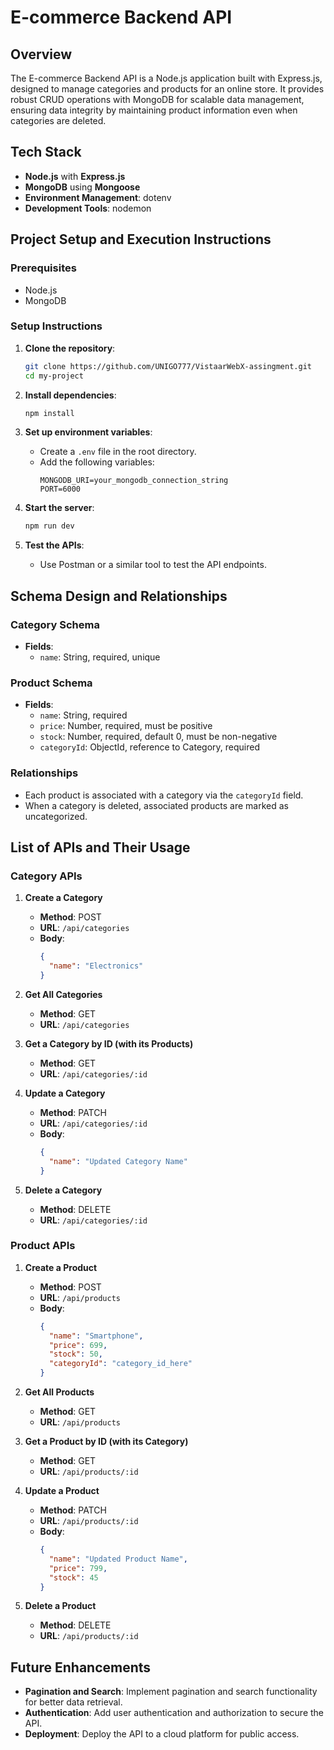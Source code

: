 # E-commerce Backend API

## Overview

The E-commerce Backend API is a Node.js application built with Express.js, designed to manage categories and products for an online store. It provides robust CRUD operations with MongoDB for scalable data management, ensuring data integrity by maintaining product information even when categories are deleted.

## Tech Stack

- **Node.js** with **Express.js**
- **MongoDB** using **Mongoose**
- **Environment Management**: dotenv
- **Development Tools**: nodemon

## Project Setup and Execution Instructions

### Prerequisites

- Node.js
- MongoDB

### Setup Instructions

1. **Clone the repository**:
   ```bash
   git clone https://github.com/UNIGO777/VistaarWebX-assingment.git
   cd my-project
   ```

2. **Install dependencies**:
   ```bash
   npm install
   ```

3. **Set up environment variables**:
   - Create a `.env` file in the root directory.
   - Add the following variables:
     ```
     MONGODB_URI=your_mongodb_connection_string
     PORT=6000
     ```

4. **Start the server**:
   ```bash
   npm run dev
   ```

5. **Test the APIs**:
   - Use Postman or a similar tool to test the API endpoints.

## Schema Design and Relationships

### Category Schema

- **Fields**:
  - `name`: String, required, unique

### Product Schema

- **Fields**:
  - `name`: String, required
  - `price`: Number, required, must be positive
  - `stock`: Number, required, default 0, must be non-negative
  - `categoryId`: ObjectId, reference to Category, required

### Relationships

- Each product is associated with a category via the `categoryId` field.
- When a category is deleted, associated products are marked as uncategorized.

## List of APIs and Their Usage

### Category APIs

1. **Create a Category**
   - **Method**: POST
   - **URL**: `/api/categories`
   - **Body**:
     ```json
     {
       "name": "Electronics"
     }
     ```

2. **Get All Categories**
   - **Method**: GET
   - **URL**: `/api/categories`

3. **Get a Category by ID (with its Products)**
   - **Method**: GET
   - **URL**: `/api/categories/:id`

4. **Update a Category**
   - **Method**: PATCH
   - **URL**: `/api/categories/:id`
   - **Body**:
     ```json
     {
       "name": "Updated Category Name"
     }
     ```

5. **Delete a Category**
   - **Method**: DELETE
   - **URL**: `/api/categories/:id`

### Product APIs

1. **Create a Product**
   - **Method**: POST
   - **URL**: `/api/products`
   - **Body**:
     ```json
     {
       "name": "Smartphone",
       "price": 699,
       "stock": 50,
       "categoryId": "category_id_here"
     }
     ```

2. **Get All Products**
   - **Method**: GET
   - **URL**: `/api/products`

3. **Get a Product by ID (with its Category)**
   - **Method**: GET
   - **URL**: `/api/products/:id`

4. **Update a Product**
   - **Method**: PATCH
   - **URL**: `/api/products/:id`
   - **Body**:
     ```json
     {
       "name": "Updated Product Name",
       "price": 799,
       "stock": 45
     }
     ```

5. **Delete a Product**
   - **Method**: DELETE
   - **URL**: `/api/products/:id`

## Future Enhancements

- **Pagination and Search**: Implement pagination and search functionality for better data retrieval.
- **Authentication**: Add user authentication and authorization to secure the API.
- **Deployment**: Deploy the API to a cloud platform for public access.
